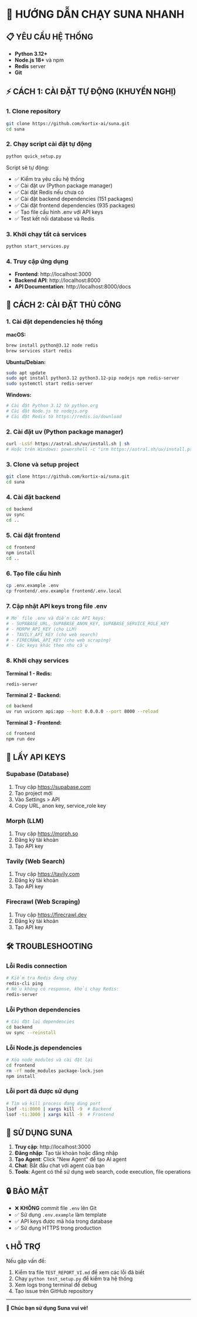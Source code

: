 # 🚀 HƯỚNG DẪN CHẠY SUNA NHANH

## 📋 YÊU CẦU HỆ THỐNG

- **Python 3.12+** 
- **Node.js 18+** và npm
- **Redis** server
- **Git**

## ⚡ CÁCH 1: CÀI ĐẶT TỰ ĐỘNG (KHUYẾN NGHỊ)

### 1. Clone repository
```bash
git clone https://github.com/kortix-ai/suna.git
cd suna
```

### 2. Chạy script cài đặt tự động
```bash
python quick_setup.py
```

Script sẽ tự động:
- ✅ Kiểm tra yêu cầu hệ thống
- ✅ Cài đặt uv (Python package manager)
- ✅ Cài đặt Redis nếu chưa có
- ✅ Cài đặt backend dependencies (151 packages)
- ✅ Cài đặt frontend dependencies (935 packages)
- ✅ Tạo file cấu hình .env với API keys
- ✅ Test kết nối database và Redis

### 3. Khởi chạy tất cả services
```bash
python start_services.py
```

### 4. Truy cập ứng dụng
- **Frontend**: http://localhost:3000
- **Backend API**: http://localhost:8000
- **API Documentation**: http://localhost:8000/docs

## 🔧 CÁCH 2: CÀI ĐẶT THỦ CÔNG

### 1. Cài đặt dependencies hệ thống

**macOS:**
```bash
brew install python@3.12 node redis
brew services start redis
```

**Ubuntu/Debian:**
```bash
sudo apt update
sudo apt install python3.12 python3.12-pip nodejs npm redis-server
sudo systemctl start redis-server
```

**Windows:**
```bash
# Cài đặt Python 3.12 từ python.org
# Cài đặt Node.js từ nodejs.org
# Cài đặt Redis từ https://redis.io/download
```

### 2. Cài đặt uv (Python package manager)
```bash
curl -LsSf https://astral.sh/uv/install.sh | sh
# Hoặc trên Windows: powershell -c "irm https://astral.sh/uv/install.ps1 | iex"
```

### 3. Clone và setup project
```bash
git clone https://github.com/kortix-ai/suna.git
cd suna
```

### 4. Cài đặt backend
```bash
cd backend
uv sync
cd ..
```

### 5. Cài đặt frontend
```bash
cd frontend
npm install
cd ..
```

### 6. Tạo file cấu hình
```bash
cp .env.example .env
cp frontend/.env.example frontend/.env.local
```

### 7. Cập nhật API keys trong file .env
```bash
# Mở file .env và điền các API keys:
# - SUPABASE_URL, SUPABASE_ANON_KEY, SUPABASE_SERVICE_ROLE_KEY
# - MORPH_API_KEY (cho LLM)
# - TAVILY_API_KEY (cho web search)
# - FIRECRAWL_API_KEY (cho web scraping)
# - Các keys khác theo nhu cầu
```

### 8. Khởi chạy services

**Terminal 1 - Redis:**
```bash
redis-server
```

**Terminal 2 - Backend:**
```bash
cd backend
uv run uvicorn api:app --host 0.0.0.0 --port 8000 --reload
```

**Terminal 3 - Frontend:**
```bash
cd frontend
npm run dev
```

## 🔑 LẤY API KEYS

### Supabase (Database)
1. Truy cập https://supabase.com
2. Tạo project mới
3. Vào Settings > API
4. Copy URL, anon key, service_role key

### Morph (LLM)
1. Truy cập https://morph.so
2. Đăng ký tài khoản
3. Tạo API key

### Tavily (Web Search)
1. Truy cập https://tavily.com
2. Đăng ký tài khoản
3. Tạo API key

### Firecrawl (Web Scraping)
1. Truy cập https://firecrawl.dev
2. Đăng ký tài khoản
3. Tạo API key

## 🛠️ TROUBLESHOOTING

### Lỗi Redis connection
```bash
# Kiểm tra Redis đang chạy
redis-cli ping
# Nếu không có response, khởi chạy Redis:
redis-server
```

### Lỗi Python dependencies
```bash
# Cài đặt lại dependencies
cd backend
uv sync --reinstall
```

### Lỗi Node.js dependencies
```bash
# Xóa node_modules và cài đặt lại
cd frontend
rm -rf node_modules package-lock.json
npm install
```

### Lỗi port đã được sử dụng
```bash
# Tìm và kill process đang dùng port
lsof -ti:8000 | xargs kill -9  # Backend
lsof -ti:3000 | xargs kill -9  # Frontend
```

## 📱 SỬ DỤNG SUNA

1. **Truy cập**: http://localhost:3000
2. **Đăng nhập**: Tạo tài khoản hoặc đăng nhập
3. **Tạo Agent**: Click "New Agent" để tạo AI agent
4. **Chat**: Bắt đầu chat với agent của bạn
5. **Tools**: Agent có thể sử dụng web search, code execution, file operations

## 🔒 BẢO MẬT

- ❌ **KHÔNG** commit file `.env` lên Git
- ✅ Sử dụng `.env.example` làm template
- ✅ API keys được mã hóa trong database
- ✅ Sử dụng HTTPS trong production

## 📞 HỖ TRỢ

Nếu gặp vấn đề:
1. Kiểm tra file `TEST_REPORT_VI.md` để xem các lỗi đã biết
2. Chạy `python test_setup.py` để kiểm tra hệ thống
3. Xem logs trong terminal để debug
4. Tạo issue trên GitHub repository

---

**🎉 Chúc bạn sử dụng Suna vui vẻ!**